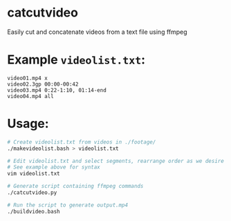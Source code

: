 # catcutvideo
Easily cut and concatenate videos from a text file using ffmpeg

# Example `videolist.txt`:
```
video01.mp4 x
video02.3gp 00:00-00:42
video03.mp4 0:22-1:10, 01:14-end
video04.mp4 all
```

# Usage:
```bash
# Create videolist.txt from videos in ./footage/
./makevideolist.bash > videolist.txt

# Edit videolist.txt and select segments, rearrange order as we desire
# See example above for syntax
vim videolist.txt

# Generate script containing ffmpeg commands
./catcutvideo.py

# Run the script to generate output.mp4
./buildvideo.bash
```
